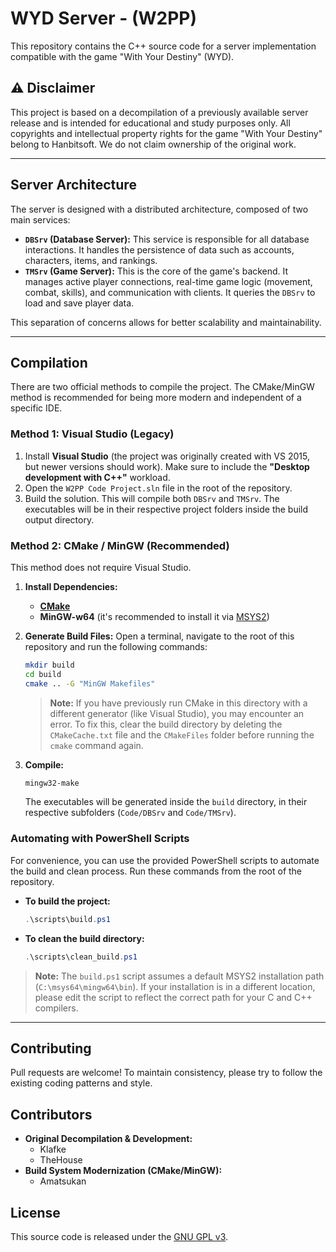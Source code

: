 # WYD Server - (W2PP)

This repository contains the C++ source code for a server implementation compatible with the game "With Your Destiny" (WYD).

## ⚠️ Disclaimer

This project is based on a decompilation of a previously available server release and is intended for educational and study purposes only. All copyrights and intellectual property rights for the game "With Your Destiny" belong to Hanbitsoft. We do not claim ownership of the original work.

---

## Server Architecture

The server is designed with a distributed architecture, composed of two main services:

*   **`DBSrv` (Database Server):** This service is responsible for all database interactions. It handles the persistence of data such as accounts, characters, items, and rankings.
*   **`TMSrv` (Game Server):** This is the core of the game's backend. It manages active player connections, real-time game logic (movement, combat, skills), and communication with clients. It queries the `DBSrv` to load and save player data.

This separation of concerns allows for better scalability and maintainability.

---

## Compilation

There are two official methods to compile the project. The CMake/MinGW method is recommended for being more modern and independent of a specific IDE.

### Method 1: Visual Studio (Legacy)

1.  Install **Visual Studio** (the project was originally created with VS 2015, but newer versions should work). Make sure to include the **"Desktop development with C++"** workload.
2.  Open the `W2PP Code Project.sln` file in the root of the repository.
3.  Build the solution. This will compile both `DBSrv` and `TMSrv`. The executables will be in their respective project folders inside the build output directory.

### Method 2: CMake / MinGW (Recommended)

This method does not require Visual Studio.

1.  **Install Dependencies:**
    *   [**CMake**](https://cmake.org/download/)
    *   **MinGW-w64** (it's recommended to install it via [MSYS2](https://www.msys2.org/))
2.  **Generate Build Files:**
    Open a terminal, navigate to the root of this repository and run the following commands:
    ```sh
    mkdir build
    cd build
    cmake .. -G "MinGW Makefiles"
    ```

    > **Note:** If you have previously run CMake in this directory with a different generator (like Visual Studio), you may encounter an error. To fix this, clear the build directory by deleting the `CMakeCache.txt` file and the `CMakeFiles` folder before running the `cmake` command again.

3.  **Compile:**
    ```sh
    mingw32-make
    ```
    The executables will be generated inside the `build` directory, in their respective subfolders (`Code/DBSrv` and `Code/TMSrv`).

### Automating with PowerShell Scripts

For convenience, you can use the provided PowerShell scripts to automate the build and clean process. Run these commands from the root of the repository.

*   **To build the project:**
    ```powershell
    .\scripts\build.ps1
    ```
*   **To clean the build directory:**
    ```powershell
    .\scripts\clean_build.ps1
    ```

> **Note:** The `build.ps1` script assumes a default MSYS2 installation path (`C:\msys64\mingw64\bin`). If your installation is in a different location, please edit the script to reflect the correct path for your C and C++ compilers.

---

## Contributing

Pull requests are welcome! To maintain consistency, please try to follow the existing coding patterns and style.

## Contributors

*   **Original Decompilation & Development:**
    *   Klafke
    *   TheHouse
*   **Build System Modernization (CMake/MinGW):**
    *   Amatsukan

## License

This source code is released under the [GNU GPL v3](https://www.gnu.org/licenses/gpl-3.0.html).